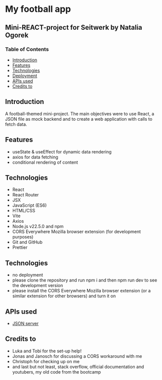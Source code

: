 # My football app

## Mini-REACT-project for Seitwerk by Natalia Ogorek


### Table of Contents

- [Introduction](#introduction)
- [Features](#features)
- [Technologies](#technologies)
- [Deployment](#deployment)
- [APIs used](#apis-used)
- [Credits to](#credits)

## Introduction

A football-themed mini-project.
The main objectives were to use React, a JSON file as mock backend and to create a web application with calls to fetch data.

## Features

- useState & useEffect for dynamic data rendering
- axios for data fetching
- conditional rendering of content

## Technologies

- React
- React Router
- JSX
- JavaScript (ES6)
- HTML/CSS
- Vite
- Axios
- Node.js v22.5.0 and npm
- CORS Everywhere Mozilla browser extension (for development purposes)
- Git and GitHub
- Prettier

## Technologies

- no deployment
- please clone the repository and run npm i and then npm run dev to see the development version
- please install the CORS Everywhere Mozilla browser extension (or a similar extension for other browsers) and turn it on

## APIs used

- [JSON server](https://data.tipp.page/json_export/data.json)

## Credits to

- Luka and Tobi for the set-up help!
- Jonas and Janosch for discussing a CORS workaround with me
- Christoph for checking up on me
- and last but not least, stack overflow, official documentation and youtubers, my old code from the bootcamp
